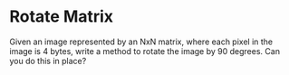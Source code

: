 # Rotate Matrix

Given an image represented by an NxN matrix, where each pixel in the image is 4 bytes, write a method to rotate the image by 90 degrees. Can you do this in place?